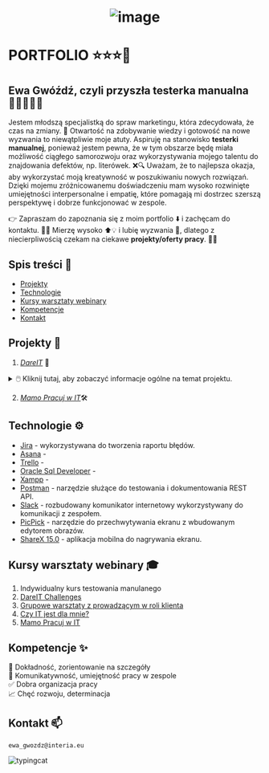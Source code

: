 <h1 align="center"> 
  
![image](https://github.com/TesterkaEG/Portfolio/assets/144365299/609eecc8-a4c8-4578-b304-8f546a934416) 

</h1> <p align="center">  </h1> 

# PORTFOLIO ⭐⭐⭐🚀 


## Ewa Gwóźdź, czyli przyszła testerka manualna 👩‍💻🕵🏼‍♀️

Jestem młodszą specjalistką do spraw marketingu, która zdecydowała, że czas na zmiany. 🎉 Otwartość na zdobywanie wiedzy i gotowość na nowe wyzwania to niewątpliwie moje atuty. Aspiruję na stanowisko **testerki manualnej**, ponieważ jestem pewna, że w tym obszarze będę miała możliwość ciągłego samorozwoju oraz wykorzystywania mojego talentu do znajdowania defektów, np. literówek. ❌🔍 Uważam, że to najlepsza okazja, aby wykorzystać moją kreatywność w poszukiwaniu nowych rozwiązań. Dzięki mojemu zróżnicowanemu doświadczeniu mam wysoko rozwinięte umiejętności interpersonalne i empatię, które pomagają mi dostrzec szerszą perspektywę i dobrze funkcjonować w zespole.

👉 Zapraszam do zapoznania się z moim portfolio ⬇️ i zachęcam do kontaktu. 📱📧 Mierzę wysoko ⬆💡 i lubię wyzwania 💪, dlatego z niecierpliwością czekam na ciekawe **projekty/oferty pracy**. 🙂💼


##  Spis treści 📌

* [Projekty](#projekty-)
* [Technologie](#technologie)
* [Kursy warsztaty webinary](#kursy-warsztaty-webinary-)
* [Kompetencje](#kompetencje-)
* [Kontakt](#kontakt-)


## Projekty 📑

1. [*DareIT*](https://drive.google.com/drive/folders/1BkzQya08W05i_sgWLteUv_aPaJQdK-Up?usp=drive_link) 💎

<details>
<summary>🖱️ Kliknij tutaj, aby zobaczyć informacje ogólne na temat projektu. </b> </summary>
<b> <br>Czym jest wyzwanie Dare IT Challenges?</b> 
  
<br> To 7-tygodniowe wyzwanie zorganizowane przez DareIT, którego rezultatem jest kompletny projekt z zakresu testowania manualnego. Zadania były wykonywane w cotygodniowych sprintach. Celem projektu było zgłębienie tajników testowania manualnego oraz stworzenie własnego portfolio. 

Czego nauczyłam się podczas wyzwania?
<br>✔️ Testowania aplikacji webowych i mobilnych 
<br>✔️ Testowania eksploracyjnego
<br>✔️ Redagowania przypadków testowych
<br>✔️ Raportowania błędów z użyciem [Jiry](https://tiny.pl/c1f8n)
<br>✔️ Tworzenia raportów z testów 
<br>✔️ SQL 
</details>

2. [*Mamo Pracuj w IT*](https://drive.google.com/drive/folders/1Z95ucarzBCjfXUffgd80F15rE7yOvfjV?usp=drive_link)🛠


## Technologie ⚙️

- [Jira](https://www.atlassian.com/software/jira) - wykorzystywana do tworzenia raportu błędów.
- [Asana](https://asana.com/pl) -
- [Trello](https://trello.com/pl) -
- [Oracle Sql Developer](https://www.oracle.com/database/sqldeveloper/) -
- [Xampp](https://www.apachefriends.org/pl/index.html) -
- [Postman](https://www.postman.com/) - narzędzie służące do testowania i dokumentowania REST API.
- [Slack](https://slack.com/solutions/engineering) - rozbudowany komunikator internetowy wykorzystywany do komunikacji z zespołem.
- [PicPick](https://picpick.app/pl/) - narzędzie do przechwytywania ekranu z wbudowanym edytorem obrazów.
- [ShareX 15.0](https://getsharex.com/) - aplikacja mobilna do nagrywania ekranu. 


## Kursy warsztaty webinary 🎓

1. Indywidualny kurs testowania manulanego
2. [DareIT Challenges](https://www.dareit.io/challenges/qa-manual-testing)
3. [Grupowe warsztaty z prowadzącym w roli klienta](https://szkoleniedlaqa.pl/)
4. [Czy IT jest dla mnie?](https://www.czyitjestdlamnie.pl/kursy)
5. [Mamo Pracuj w IT](https://mamopracuj.pl/mamo-pracuj-w-it/)


## Kompetencje ✨

🔎 Dokładność, zorientowanie na szczegóły 
<br> 🤝 Komunikatywność, umiejętność pracy w zespole
<br> ✅ Dobra organizacja pracy
<br> 📈 Chęć rozwoju, determinacja


## Kontakt 📫
```ewa_gwozdz@interia.eu```

![typingcat](https://github.com/TesterkaEG/Portfolio/assets/144365299/8845473e-180a-4948-99ac-a5d3d31208e3)

